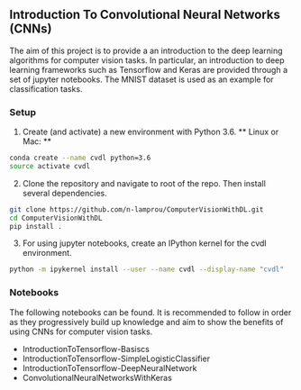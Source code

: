 ## Introduction To Convolutional Neural Networks (CNNs) 

The aim of this project is to provide a an introduction to the deep learning algorithms for computer vision tasks. In particular, an introduction to deep learning frameworks such as Tensorflow and Keras are provided through a set of jupyter notebooks. The MNIST dataset is used as an example for classification tasks.

### Setup

1. Create (and activate) a new environment with Python 3.6.
** Linux or Mac: **

```bash
conda create --name cvdl python=3.6
source activate cvdl
```

2. Clone the repository and navigate to root of the repo. Then install several dependencies.

```bash
git clone https://github.com/n-lamprou/ComputerVisionWithDL.git
cd ComputerVisionWithDL
pip install .
```

3. For using jupyter notebooks, create an IPython kernel for the cvdl environment.

```bash
python -m ipykernel install --user --name cvdl --display-name "cvdl"
```

### Notebooks 

The following notebooks can be found. It is recommended to follow in order as they progressively build up knowledge and aim to show the benefits of using CNNs for computer vision tasks.

* IntroductionToTensorflow-Basiscs
* IntroductionToTensorflow-SimpleLogisticClassifier
* IntroductionToTensorflow-DeepNeuralNetwork
* ConvolutionalNeuralNetworksWithKeras 

